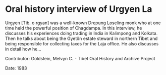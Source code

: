 # Oral history interview of Urgyen La  
Urgyen [Tib. o rgyan] was a well-known Drepung Loseling monk who at one time held the powerful position of Chagdampa. In this interview, he discusses his experiences doing trading in India in Kalimpong and Kolkata. Then he talks about being the Gyetön estate steward in northern Tibet and being responsible for collecting taxes for the Laja office. He also discusses in detail how he... 

Contributor: Goldstein, Melvyn C. - Tibet Oral History and Archive Project  

Date:
1983  

